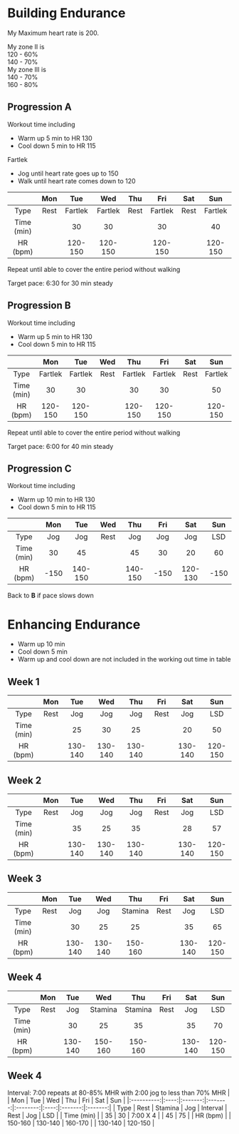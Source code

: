 # Building Endurance
My Maximum heart rate is 200.

My zone II is  
120 - 60%  
140 - 70%  
My zone III is  
140 - 70%  
160 - 80%

## Progression A

Workout time including
- Warm up 5 min to HR 130
- Cool down 5 min to HR 115

Fartlek
- Jog until heart rate goes up to 150
- Walk until heart rate comes down to 120

|            |  Mon |   Tue   |   Wed   | Thu  |   Fri   | Sat  |   Sun   |
|:----------:|:----:|:-------:|:-------:|:----:|:-------:|:----:|:-------:|
| Type       | Rest | Fartlek | Fartlek | Rest | Fartlek | Rest | Fartlek |
| Time (min) |      | 30      | 30      |      | 30      |      | 40      |
| HR (bpm)   |      | 120-150 | 120-150 |      | 120-150 |      | 120-150 |

Repeat until able to cover the entire period without walking

Target pace: 6:30 for 30 min steady

## Progression B

Workout time including
- Warm up 5 min to HR 130
- Cool down 5 min to HR 115

|            |   Mon   |   Tue   | Wed  |   Thu   |   Fri   | Sat  |   Sun   |
|:----------:|:-------:|:-------:|:----:|:-------:|:-------:|:----:|:-------:|
| Type       | Fartlek | Fartlek | Rest | Fartlek | Fartlek | Rest | Fartlek |
| Time (min) | 30      | 30      |      | 30      | 30      |      | 50      |
| HR (bpm)   | 120-150 | 120-150 |      | 120-150 | 120-150 |      | 120-150 |

Repeat until able to cover the entire period without walking

Target pace: 6:00 for 40 min steady

## Progression C

Workout time including
- Warm up 10 min to HR 130
- Cool down 5 min to HR 115

|            |   Mon   |   Tue   |  Wed |   Thu   |   Fri   |   Sat   |   Sun   |
|:----------:|:-------:|:-------:|:----:|:-------:|:-------:|:-------:|:-------:|
| Type       |   Jog   |   Jog   | Rest |   Jog   |   Jog   |   Jog   | LSD     |
| Time (min) | 30      | 45      |      | 45      | 30      | 20      | 60      |
| HR (bpm)   | -150    | 140-150 |      | 140-150 | -150    | 120-130 | -150    |

Back to **B** if pace slows down


# Enhancing Endurance
- Warm up 10 min
- Cool down 5 min
- Warm up and cool down are not included in the working out time in table

## Week 1
|            |  Mon |   Tue   |   Wed   |   Thu   | Fri  |   Sat   |   Sun   |
|:----------:|:----:|:-------:|:-------:|:-------:|:----:|:-------:|:-------:|
| Type       | Rest |   Jog   |   Jog   |   Jog   | Rest |   Jog   | LSD     |
| Time (min) |      | 25      | 30      | 25      |      | 20      | 50      |
| HR (bpm)   |      | 130-140 | 130-140 | 130-140 |      | 130-140 | 120-150 |

## Week 2
|            |  Mon |   Tue   |   Wed   |   Thu   | Fri  |   Sat   |   Sun   |
|:----------:|:----:|:-------:|:-------:|:-------:|:----:|:-------:|:-------:|
| Type       | Rest |   Jog   |   Jog   |   Jog   | Rest |   Jog   | LSD     |
| Time (min) |      | 35      | 25      | 35      |      | 28      | 57      |
| HR (bpm)   |      | 130-140 | 130-140 | 130-140 |      | 130-140 | 120-150 |

## Week 3
|            |  Mon |   Tue   |   Wed   |   Thu   | Fri  |   Sat   |   Sun   |
|:----------:|:----:|:-------:|:-------:|:-------:|:----:|:-------:|:-------:|
| Type       | Rest |   Jog   |   Jog   | Stamina | Rest |   Jog   | LSD     |
| Time (min) |      | 30      | 25      | 25      |      | 35      | 65      |
| HR (bpm)   |      | 130-140 | 130-140 | 150-160 |      | 130-140 | 120-150 |

## Week 4
|            |  Mon |   Tue   |   Wed   |   Thu   | Fri  |   Sat   |   Sun   |
|:----------:|:----:|:-------:|:-------:|:-------:|:----:|:-------:|:-------:|
| Type       | Rest |   Jog   | Stamina | Stamina | Rest |   Jog   | LSD     |
| Time (min) |      | 30      | 25      | 35      |      | 35      | 70      |
| HR (bpm)   |      | 130-140 | 150-160 | 150-160 |      | 130-140 | 120-150 |

## Week 4
Interval: 7:00 repeats at 80-85% MHR with 2:00 jog to less than 70% MHR
|            |  Mon |   Tue   |   Wed   |   Thu    | Fri  |   Sat   |   Sun   |
|:----------:|:----:|:-------:|:-------:|:--------:|:----:|:-------:|:-------:|
| Type       | Rest | Stamina |   Jog   | Interval | Rest |   Jog   | LSD     |
| Time (min) |      | 35      | 30      | 7:00 X 4 |      | 45      | 75      |
| HR (bpm)   |      | 150-160 | 130-140 | 160-170  |      | 130-140 | 120-150 |
